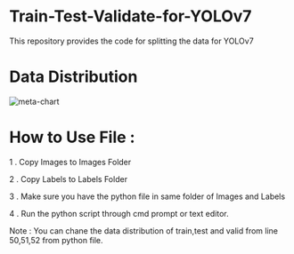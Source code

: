 # Train-Test-Validate-for-YOLOv7
This repository provides the code for splitting the data for YOLOv7

# Data Distribution 

![meta-chart](https://github.com/SyedSybtain/Train-Test-Validate-for-YOLOv7/assets/115772979/7bbeadcc-3aa3-4b90-b4a5-afff73635471)

# How to Use File :

1 . Copy Images to Images Folder

2 . Copy Labels to Labels Folder

3 . Make sure you have the python file in same folder of Images and Labels

4 . Run the python script through cmd prompt or text editor.

Note : You can chane the data distribution of train,test and valid from line 50,51,52 from python file.


